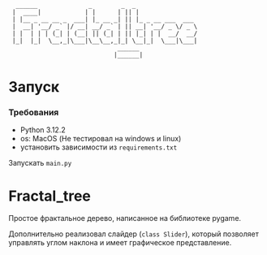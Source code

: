 ```
  ______              _        _  _                 
 |  ____|            | |      | || |                
 | |__ _ __ __ _  ___| |_ __ _| || |_ _ __ ___  ___ 
 |  __| '__/ _` |/ __| __/ _` | || __| '__/ _ \/ _ \
 | |  | | | (_| | (__| || (_| | || |_| | |  __/  __/
 |_|  |_|  \__,_|\___|\__\__,_|_| \__|_|  \___|\___|
                              ______                
                             |______|               
```
# Запуск
### Требования
 - Python 3.12.2
 - os: MacOS (Не тестировал на windows и linux)
 - установить зависимости из `requirements.txt`

Запускать `main.py`

# Fractal_tree
Простое фрактальное дерево, написанное на библиотеке pygame.

Дополнительно реализовал слайдер (`class Slider`), который позволяет управлять углом наклона 
и имеет графическое представление.
